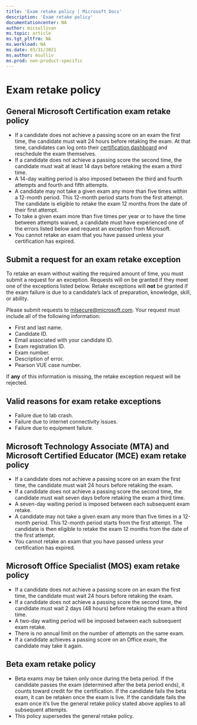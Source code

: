 ```yaml
---
title: 'Exam retake policy | Microsoft Docs'
description: 'Exam retake policy' 
documentationcenter: NA 
author: micsullivan
ms.topic: article
ms.tgt_pltfrm: NA
ms.workload: NA
ms.date: 03/31/2021
ms.author: msulliv
ms.prod: non-product-specific
---
```

# Exam retake policy

## General Microsoft Certification exam retake policy

- If a candidate does not achieve a passing score on an exam the first time, the candidate must wait 24 hours before retaking the exam. At that time, candidates can log onto their [certification dashboard](https://aka.ms/certdashboard) and reschedule the exam themselves.
- If a candidate does not achieve a passing score the second time, the candidate must wait at least 14 days before retaking the exam a third time.
- A 14-day waiting period is also imposed between the third and fourth attempts and fourth and fifth attempts.
- A candidate may not take a given exam any more than five times within a 12-month period. This 12-month period starts from the first attempt. The candidate is eligible to retake the exam 12 months from the date of their first attempt.
- To take a given exam more than five times per year or to have the time between attempts waived, a candidate must have experienced one of the errors listed below and request an exception from Microsoft.
- You cannot retake an exam that you have passed unless your certification has expired.

## Submit a request for an exam retake exception

To retake an exam without waiting the required amount of time, you must submit a request for an exception. Requests will on be granted if they meet one of the exceptions listed below. Retake exceptions will **not** be granted if the exam failure is due to a candidate’s lack of preparation, knowledge, skill, or ability.

Please submit requests to [mlsecure@microsoft.com](mailto:mlsecure@microsoft.com). Your request must include all of the following information:

- First and last name.
- Candidate ID.
- Email associated with your candidate ID.
- Exam registration ID.
- Exam number.
- Description of error.
- Pearson VUE case number.

If **any** of this information is missing, the retake exception request will be rejected.

## Valid reasons for exam retake exceptions

- Failure due to lab crash.
- Failure due to internet connectivity issues.
- Failure due to equipment failure.

## Microsoft Technology Associate (MTA) and Microsoft Certified Educator (MCE) exam retake policy

- If a candidate does not achieve a passing score on an exam the first time, the candidate must wait 24 hours before retaking the exam.
- If a candidate does not achieve a passing score the second time, the candidate must wait seven days before retaking the exam a third time.
- A seven-day waiting period is imposed between each subsequent exam retake.
- A candidate may not take a given exam any more than five times in a 12-month period. This 12-month period starts from the first attempt. The candidate is then eligible to retake the exam 12 months from the date of the first attempt.
- You cannot retake an exam that you have passed unless your certification has expired.

## Microsoft Office Specialist (MOS) exam retake policy

- If a candidate does not achieve a passing score on an exam the first time, the candidate must wait 24 hours before retaking the exam.
- If a candidate does not achieve a passing score the second time, the candidate must wait 2 days (48 hours) before retaking the exam a third time.
- A two-day waiting period will be imposed between each subsequent exam retake.
- There is no annual limit on the number of attempts on the same exam. 
- If a candidate achieves a passing score on an Office exam, the candidate may take it again.

## Beta exam retake policy

- Beta exams may be taken only once during the beta period. If the candidate passes the exam (determined after the beta period ends), it counts toward credit for the certification. If the candidate fails the beta exam, it can be retaken once the exam is live. If the candidate fails the exam once it’s live the general retake policy stated above applies to all subsequent attempts.
- This policy supersedes the general retake policy.